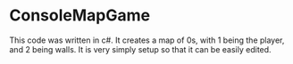 # ConsoleMapGame
This code was written in c#. It creates a map of 0s, with 1 being the player, and 2 being walls. It is very simply setup so that it can be easily edited. 
